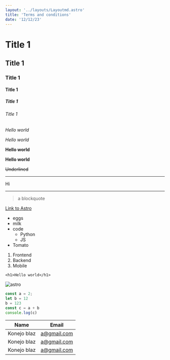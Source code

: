 ```yaml
---
layout: '../layouts/Layoutmd.astro'
title: 'Terms and conditions'
date: '12/12/23'
---
```



<!-- titles -->
# Title 1
## Title 1
### Title 1
#### Title 1
##### Title 1
###### Title 1

<!-- cursive -->
*Hello world*

_Hello world_

<!-- bold -->
**Hello world**

__Hello world__

<!-- underlined -->
~~Underlined~~

<!-- divided -->
---
Hi
___

<!-- blockquote -->
> a blockquote


<!-- links -->
[Link to Astro](https://astro.build)

<!-- ul -->
* eggs
* milk
* code
    * Python
    * JS
* Tomato

<!-- ol -->

1. Frontend
2. Backend
3. Mobile


<!-- Html -->
`<h1>Hello world</h1>`

<!-- images -->
![astro]('https://avatars.githubusercontent.com/u/44914786?s=280&v=4')

<!-- code block -->

```js
const a = 2;
let b = 12
b = 123
const c = a + b
console.log(c)
```

<!-- tables -->

| Name | Email |
| ---- | ----- |
| Konejo blaz | a@gmail.com |
| Konejo blaz | a@gmail.com |
| Konejo blaz | a@gmail.com |